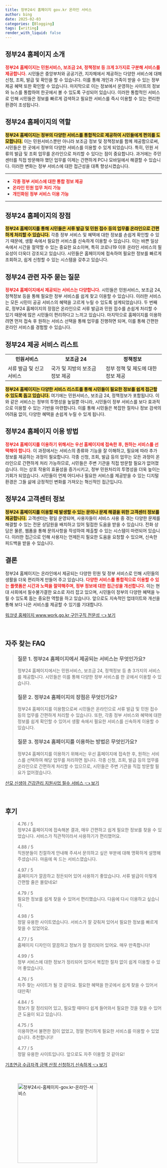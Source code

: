 ```yaml
---
title: 정부24시 홈페이지 gov.kr 온라인 서비스
author: bing
date: 2025-02-03
categories: [Blogging]
tags: [writing]
render_with_liquid: false
---
```



<h2 id='정부24-홈페이지-소개'>정부24 홈페이지 소개</h2>

<p><b><span style="color: #ee2323;">정부24 홈페이지는 민원서비스, 보조금 24, 정책정보 등 크게 3가지로 구분해 서비스를 제공합니다.</span></b> 시민들은 중앙부처와 공공기관, 지자체에서 제공하는 다양한 서비스에 대해 신청, 조회, 발급 및 확인을 할 수 있습니다. 이를 통해 개인과 가족이 받을 수 있는 정부 제공 혜택 또한 확인할 수 있습니다. 마지막으로 이는 정보에서 운영하는 사이트의 정보와 뉴스를 통합하여 한곳에서 볼 수 있도록 구성되어 있습니다. 이러한 통합적인 서비스로 인해 시민들은 정보를 빠르게 검색하고 필요한 서비스를 즉시 이용할 수 있는 편리한 환경이 조성됩니다.</p>

<h2 id='정부24-역할'>정부24 홈페이지의 역할</h2>

<p><b><span style="background-color: #ffe066;">정부24 홈페이지는 정부의 다양한 서비스를 통합적으로 제공하여 시민들에게 편의를 도모합니다.</span></b> 이는 민원서비스뿐만 아니라 보조금 정보 및 정책정보를 함께 제공함으로써, 시민들은 한 곳에서 정부의 다양한 서비스를 이용할 수 있게 되었습니다. 특히, 민원 서류의 발급 및 조회 업무를 온라인으로 처리할 수 있다는 점이 중요합니다. 과거에는 주민센터를 직접 방문해야 했던 업무를 이제는 간편하게 PC나 모바일에서 해결할 수 있습니다. 이러한 변화는 정부 서비스에 대한 접근성을 대폭 향상시켰습니다.</p>

<hr />

<ul>
    <li><b><span style="color: #ee2323;">각종 정부 서비스에 대한 통합 정보 제공</span></b></li>
    <li><b><span style="color: #ee2323;">온라인 민원 업무 처리 가능</span></b></li>
    <li><b><span style="color: #ee2323;">개인화된 정부 서비스 이용 가능</span></b></li>
</ul>

<hr />

<h2 id='정부24-장점'>정부24 홈페이지의 장점</h2>

<p><b><span style="background-color: #ffe066;">정부24 홈페이지를 통해 시민들은 서류 발급 및 민원 접수 등의 업무를 온라인으로 간편하게 처리할 수 있습니다.</span></b> 각종 정부 서비스 및 혜택에 대한 정보를 손쉽게 확인할 수 있기 때문에, 생활 속에서 필요한 서비스를 신속하게 이용할 수 있습니다. 이는 바쁜 일상 속에서 시간을 절약할 수 있는 중요한 요소이며, 특히 코로나19 이후 온라인 서비스의 필요성이 더욱더 강조되고 있습니다. 시민들은 홈페이지에 접속하여 필요한 정보를 빠르게 조회하고, 쉽게 신청할 수 있는 시스템을 갖추고 있습니다.</p>

<h2 id='자주묻는질문'>정부24 관련 자주 묻는 질문</h2>

<p><b><span style="color: #ee2323;">정부24 홈페이지에서 제공되는 서비스는 다양합니다.</span></b> 시민들은 민원서비스, 보조금 24, 정책정보 등을 통해 필요한 정부 서비스를 쉽게 찾고 이용할 수 있습니다. 이러한 서비스는 모든 시민이 공공 서비스의 혜택을 고르게 누릴 수 있도록 설계되었습니다. 두 번째로, 정부24 홈페이지의 장점은 온라인으로 서류 발급과 민원 접수를 손쉽게 처리할 수 있기 때문에 많은 시민들이 편리하다고 느끼고 있습니다. 마지막으로 홈페이지를 이용하려면 먼저 접속 후 원하는 서비스 선택을 통해 업무를 진행하면 되며, 이를 통해 간편한 온라인 서비스를 경험할 수 있습니다.</p>

<h2 id='서비스-리스트'>정부24 제공 서비스 리스트</h2>

<table>
    <tr>
        <td style="text-align: center; height: 17px;"><b>민원서비스</b></td>
        <td style="text-align: center; height: 17px;"><b>보조금 24</b></td>
        <td style="text-align: center; height: 17px;"><b>정책정보</b></td>
    </tr>
    <tr>
        <td>서류 발급 및 신고 서비스</td>
        <td>국가 및 지방의 보조금 정보 제공</td>
        <td>정부 정책 및 제도에 대한 정보 제공</td>
    </tr>
</table>

<p><b><span style="background-color: #ffe066;">정부24 홈페이지는 다양한 서비스 리스트를 통해 시민들이 필요한 정보를 쉽게 접근할 수 있도록 돕고 있습니다.</span></b> 여기에는 민원서비스, 보조금 24, 정책정보가 포함됩니다. 이와 같은 서비스는 정부의 투명성을 높일뿐 아니라, 시민들이 정부 서비스를 보다 효과적으로 이용할 수 있는 기반을 마련합니다. 이를 통해 시민들은 복잡한 절차나 정보 검색의 어려움 없이, 다양한 혜택을 손쉽게 누릴 수 있게 됩니다.</p>

<h2 id='이용방법'>정부24 홈페이지 이용 방법</h2>

<p><b><span style="color: #ee2323;">정부24 홈페이지를 이용하기 위해서는 우선 홈페이지에 접속한 후, 원하는 서비스를 선택해야 합니다.</span></b> 이 과정에서는 서비스의 종류와 기능을 잘 이해하고, 필요에 따라 추가 정보를 제공하는 과정이 필요합니다. 각종 신청, 조회, 발급 등의 업무는 모든 과정이 온라인으로 간편하게 처리 가능하므로, 시민들은 주변 기관을 직접 방문할 필요가 없어졌습니다. 이는 상호 작용의 효율성을 증가시키고, 정부 민원처리의 투명성을 더욱 높이는 기회가 되었습니다. 시민들이 언제 어디서나 필요한 서비스를 제공받을 수 있는 디지털 환경은 그들 삶에 긍정적인 변화를 가져오는 혁신적인 접근입니다.</p>

<h2 id='고객센터-정보'>정부24 고객센터 정보</h2>

<p><b><span style="background-color: #ffe066;">정부24 홈페이지를 이용할 때 발생할 수 있는 문의나 문제 해결을 위한 고객센터 정보를 제공합니다.</span></b> 고객센터는 평일 운영되며, 사용자들이 서비스 사용 중 겪는 다양한 문제를 해결할 수 있는 전문 상담원을 배치하고 있어 밀접한 도움을 받을 수 있습니다. 전화 상담은 물론, 웹폼을 통해 문의사항을 작성하여 제출할 수 있는 시스템이 마련되어 있습니다. 이러한 접근으로 인해 사용자는 언제든지 필요한 도움을 요청할 수 있으며, 신속한 피드백을 받을 수 있습니다.</p>

<h2 id='결론'>결론</h2>

<p>정부24 홈페이지는 온라인에서 제공되는 다양한 민원 및 정부 서비스로 인해 시민들의 생활을 더욱 편리하게 만들어 주고 있습니다. <b><span style="color: #ee2323;">다양한 서비스를 통합적으로 이용할 수 있는 플랫폼은 시간과 노력을 절약해주며, 정부 정보에 대한 접근성을 개선합니다.</span></b> 이는 현대 사회에서 필수불가결한 요소로 자리 잡고 있으며, 시민들이 정부의 다양한 혜택을 누릴 수 있도록 돕는 중요한 역할을 하고 있습니다. 앞으로도 지속적인 업데이트와 개선을 통해 보다 나은 서비스를 제공할 수 있기를 기대합니다.</p>


<p><a class="click-button" title="워크넷 홈페이지 www.work.go.kr 구인구직 전문성" href="https://afficreate.github.io/posts/%EC%9B%8C%ED%81%AC%EB%84%B7-%ED%99%88%ED%8E%98%EC%9D%B4%EC%A7%80-www.work.go.kr-%EA%B5%AC%EC%9D%B8%EA%B5%AC%EC%A7%81-%EC%A0%84%EB%AC%B8%EC%84%B1/" rel="dofollow">워크넷 홈페이지 www.work.go.kr 구인구직 전문성 👈 보기</a></p><br>
<h2 id='자주_찾는_FAQ'>자주 찾는 FAQ</h2>
<div itemscope="" itemtype="https://schema.org/FAQPage"> 
<blockquote> 
<div itemscope="" itemprop="mainEntity" itemtype="https://schema.org/Question"> 
<h3 itemprop="name">질문 1. 정부24 홈페이지에서 제공되는 서비스는 무엇인가요?</h3> 
<div itemscope="" itemprop="acceptedAnswer" itemtype="https://schema.org/Answer"> 
<span itemprop="text"> 
<p>정부24 홈페이지에서는 민원서비스, 보조금 24, 정책정보 등 총 3가지의 서비스를 제공합니다. 시민들은 이를 통해 다양한 정부 서비스를 한 곳에서 이용할 수 있습니다.</p> 
</span> 
</div> 
</div> 
<div itemscope="" itemprop="mainEntity" itemtype="https://schema.org/Question"> 
<h3 itemprop="name">질문 2. 정부24 홈페이지의 장점은 무엇인가요?</h3> 
<div itemscope="" itemprop="acceptedAnswer" itemtype="https://schema.org/Answer"> 
<span itemprop="text"> 
<p>정부24 홈페이지를 이용함으로써 시민들은 온라인으로 서류 발급 및 민원 접수 등의 업무를 간편하게 처리할 수 있습니다. 또한, 각종 정부 서비스와 혜택에 대한 정보를 쉽게 확인할 수 있어서 생활 속에서 필요한 서비스를 신속하게 이용할 수 있습니다.</p> 
</span> 
</div> 
</div> 
<div itemscope="" itemprop="mainEntity" itemtype="https://schema.org/Question"> 
<h3 itemprop="name">질문 3. 정부24 홈페이지를 이용하는 방법은 무엇인가요?</h3> 
<div itemscope="" itemprop="acceptedAnswer" itemtype="https://schema.org/Answer"> 
<span itemprop="text"> 
<p>정부24 홈페이지를 이용하기 위해서는 우선 홈페이지에 접속한 후, 원하는 서비스를 선택하여 해당 업무를 처리하면 됩니다. 각종 신청, 조회, 발급 등의 업무를 온라인으로 간편하게 처리할 수 있으므로, 시민들은 주변 기관을 직접 방문할 필요가 없어졌습니다.</p> 
</span> 
</div> 
</div> 
</blockquote> 
</div>
<p><a class="click-button" title="산모 신생아 건강관리 지원사업 필수 서비스" href="https://afficreate.github.io/posts/%EC%82%B0%EB%AA%A8-%EC%8B%A0%EC%83%9D%EC%95%84-%EA%B1%B4%EA%B0%95%EA%B4%80%EB%A6%AC-%EC%A7%80%EC%9B%90%EC%82%AC%EC%97%85-%ED%95%84%EC%88%98-%EC%84%9C%EB%B9%84%EC%8A%A4/" rel="dofollow">산모 신생아 건강관리 지원사업 필수 서비스 👈 보기</a></p><br>
<h2 id='후기'>후기</h2>
<div itemscope itemtype="https://schema.org/Product">
  <blockquote>
  <div itemprop="review" itemscope itemtype="https://schema.org/Review">
      <div itemprop="reviewRating" itemscope itemtype="https://schema.org/Rating"> <span itemprop="ratingValue">4.76</span> / <span itemprop="bestRating">5</span> </div>
      <span itemprop="reviewBody">정부24 홈페이지에 접속해본 결과, 매우 간편하고 쉽게 필요한 정보를 찾을 수 있었습니다. 서비스가 직관적이라서 사용하기가 편리했어요.</span>
  </div>
  <br>
  <div itemprop="review" itemscope itemtype="https://schema.org/Review">
      <div itemprop="reviewRating" itemscope itemtype="https://schema.org/Rating"> <span itemprop="ratingValue">4.88</span> / <span itemprop="bestRating">5</span> </div>
      <span itemprop="reviewBody">직원분들이 친절하게 안내해 주셔서 문의하고 싶은 부분에 대해 명확하게 설명해 주셨습니다. 마음에 쏙 드는 서비스였습니다.</span>
  </div>
  <br>
  <div itemprop="review" itemscope itemtype="https://schema.org/Review">
      <div itemprop="reviewRating" itemscope itemtype="https://schema.org/Rating"> <span itemprop="ratingValue">4.97</span> / <span itemprop="bestRating">5</span> </div>
      <span itemprop="reviewBody">홈페이지가 깔끔하고 정돈되어 있어 사용하기 좋았습니다. 서류 발급이 이렇게 간편할 줄은 몰랐네요!</span>
  </div>
  <br>
  <div itemprop="review" itemscope itemtype="https://schema.org/Review">
      <div itemprop="reviewRating" itemscope itemtype="https://schema.org/Rating"> <span itemprop="ratingValue">4.79</span> / <span itemprop="bestRating">5</span> </div>
      <span itemprop="reviewBody">필요한 정보를 쉽게 찾을 수 있어서 편리했습니다. 다음에 다시 이용하고 싶습니다.</span>
  </div>
  <br>
  <div itemprop="review" itemscope itemtype="https://schema.org/Review">
      <div itemprop="reviewRating" itemscope itemtype="https://schema.org/Rating"> <span itemprop="ratingValue">4.98</span> / <span itemprop="bestRating">5</span> </div>
      <span itemprop="reviewBody">정말 유용한 사이트였습니다. 서비스가 잘 갖춰져 있어서 필요한 정보를 빠르게 찾을 수 있었어요.</span>
  </div>
  <br>
  <div itemprop="review" itemscope itemtype="https://schema.org/Review">
      <div itemprop="reviewRating" itemscope itemtype="https://schema.org/Rating"> <span itemprop="ratingValue">4.77</span> / <span itemprop="bestRating">5</span> </div>
      <span itemprop="reviewBody">홈페이지 디자인이 깔끔하고 정보가 잘 정리되어 있어요. 매우 만족합니다!</span>
  </div>
  <br>
  <div itemprop="review" itemscope itemtype="https://schema.org/Review">
      <div itemprop="reviewRating" itemscope itemtype="https://schema.org/Rating"> <span itemprop="ratingValue">4.99</span> / <span itemprop="bestRating">5</span> </div>
      <span itemprop="reviewBody">정부 서비스에 대한 정보가 정리되어 있어서 복잡한 절차 없이 쉽게 이용할 수 있어 좋았습니다.</span>
  </div>
  <br>
  <div itemprop="review" itemscope itemtype="https://schema.org/Review">
      <div itemprop="reviewRating" itemscope itemtype="https://schema.org/Rating"> <span itemprop="ratingValue">4.76</span> / <span itemprop="bestRating">5</span> </div>
      <span itemprop="reviewBody">자주 찾는 사이트가 될 것 같아요. 필요한 혜택을 한곳에서 쉽게 찾을 수 있어서 대만족!</span>
  </div>
  <br>
  <div itemprop="review" itemscope itemtype="https://schema.org/Review">
      <div itemprop="reviewRating" itemscope itemtype="https://schema.org/Rating"> <span itemprop="ratingValue">4.84</span> / <span itemprop="bestRating">5</span> </div>
      <span itemprop="reviewBody">정보가 잘 정리되어 있고, 필요할 때마다 쉽게 들어와서 필요한 것을 찾을 수 있어 큰 도움이 되고 있습니다.</span>
  </div>
  <br>
  <div itemprop="review" itemscope itemtype="https://schema.org/Review">
      <div itemprop="reviewRating" itemscope itemtype="https://schema.org/Rating"> <span itemprop="ratingValue">4.75</span> / <span itemprop="bestRating">5</span> </div>
      <span itemprop="reviewBody">이용하면서 불편한 점이 없었고, 정말 편리하게 필요한 서비스를 이용할 수 있었습니다. 추천합니다!</span>
  </div>
  <br>
  <div itemprop="review" itemscope itemtype="https://schema.org/Review">
      <div itemprop="reviewRating" itemscope itemtype="https://schema.org/Rating"> <span itemprop="ratingValue">4.77</span> / <span itemprop="bestRating">5</span> </div>
      <span itemprop="reviewBody">정말 유용한 사이트입니다. 앞으로도 자주 이용할 것 같아요!</span>
  </div>
  </blockquote>
</div>
<p><a class="click-button" title="기초연금 수급자격 금액 산정 신청하기 신속하게" href="https://afficreate.github.io/posts/%EA%B8%B0%EC%B4%88%EC%97%B0%EA%B8%88-%EC%88%98%EA%B8%89%EC%9E%90%EA%B2%A9-%EA%B8%88%EC%95%A1-%EC%82%B0%EC%A0%95-%EC%8B%A0%EC%B2%AD%ED%95%98%EA%B8%B0-%EC%8B%A0%EC%86%8D%ED%95%98%EA%B2%8C/" rel="dofollow">기초연금 수급자격 금액 산정 신청하기 신속하게 👈 보기</a></p><br>
<figure class="image"><img src="https://afficreate.github.io/assets/img/thumbnail/정부24시-홈페이지-gov.kr-온라인-서비스.webp" alt="정부24시-홈페이지-gov.kr-온라인-서비스" width="256" height="256"></figure>